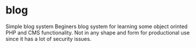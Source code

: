 # blog
Simple blog system
Beginers blog system for learning some object orinted PHP and CMS functionality.
Not in any shape and form for productional use since it has a lot of security issues.

